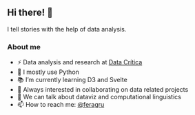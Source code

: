 ## Hi there! 👋

I tell stories with the help of data analysis.

### About me
- ⚡️ Data analysis and research at [Data Crítica](https://datacritica.org/)
- 📌 I mostly use Python
- 📚 I’m currently learning D3 and Svelte
- 🚀 Always interested in collaborating on data related projects
- 👥 We can talk about dataviz and computational linguistics
- 📫 How to reach me: [@feragru](https://twitter.com/feragru)
